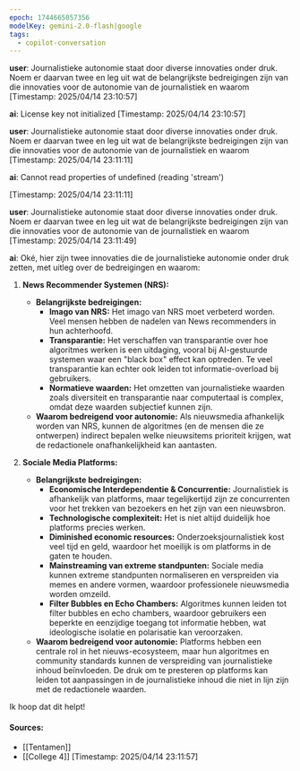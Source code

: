 ```yaml
---
epoch: 1744665057356
modelKey: gemini-2.0-flash|google
tags:
  - copilot-conversation
---
```


**user**: Journalistieke autonomie staat door diverse innovaties onder druk. Noem er daarvan twee en leg uit wat de belangrijkste bedreigingen zijn van die innovaties voor de autonomie van de journalistiek en waarom
[Timestamp: 2025/04/14 23:10:57]

**ai**: License key not initialized
[Timestamp: 2025/04/14 23:10:57]

**user**: Journalistieke autonomie staat door diverse innovaties onder druk. Noem er daarvan twee en leg uit wat de belangrijkste bedreigingen zijn van die innovaties voor de autonomie van de journalistiek en waarom
[Timestamp: 2025/04/14 23:11:11]

**ai**: Cannot read properties of undefined (reading 'stream')


[Timestamp: 2025/04/14 23:11:11]

**user**: Journalistieke autonomie staat door diverse innovaties onder druk. Noem er daarvan twee en leg uit wat de belangrijkste bedreigingen zijn van die innovaties voor de autonomie van de journalistiek en waarom
[Timestamp: 2025/04/14 23:11:49]

**ai**: Oké, hier zijn twee innovaties die de journalistieke autonomie onder druk zetten, met uitleg over de bedreigingen en waarom:

1.  **News Recommender Systemen (NRS):**
    *   **Belangrijkste bedreigingen:**
        *   **Imago van NRS:** Het imago van NRS moet verbeterd worden. Veel mensen hebben de nadelen van News recommenders in hun achterhoofd.
        *   **Transparantie:** Het verschaffen van transparantie over hoe algoritmes werken is een uitdaging, vooral bij AI-gestuurde systemen waar een "black box" effect kan optreden. Te veel transparantie kan echter ook leiden tot informatie-overload bij gebruikers.
        *   **Normatieve waarden:** Het omzetten van journalistieke waarden zoals diversiteit en transparantie naar computertaal is complex, omdat deze waarden subjectief kunnen zijn.
    *   **Waarom bedreigend voor autonomie:** Als nieuwsmedia afhankelijk worden van NRS, kunnen de algoritmes (en de mensen die ze ontwerpen) indirect bepalen welke nieuwsitems prioriteit krijgen, wat de redactionele onafhankelijkheid kan aantasten.

2.  **Sociale Media Platforms:**
    *   **Belangrijkste bedreigingen:**
        *   **Economische Interdependentie & Concurrentie:** Journalistiek is afhankelijk van platforms, maar tegelijkertijd zijn ze concurrenten voor het trekken van bezoekers en het zijn van een nieuwsbron.
        *   **Technologische complexiteit:** Het is niet altijd duidelijk hoe platforms precies werken.
        *   **Diminished economic resources:** Onderzoeksjournalistiek kost veel tijd en geld, waardoor het moeilijk is om platforms in de gaten te houden.
        *   **Mainstreaming van extreme standpunten:** Sociale media kunnen extreme standpunten normaliseren en verspreiden via memes en andere vormen, waardoor professionele nieuwsmedia worden omzeild.
        *   **Filter Bubbles en Echo Chambers:** Algoritmes kunnen leiden tot filter bubbles en echo chambers, waardoor gebruikers een beperkte en eenzijdige toegang tot informatie hebben, wat ideologische isolatie en polarisatie kan veroorzaken.
    *   **Waarom bedreigend voor autonomie:** Platforms hebben een centrale rol in het nieuws-ecosysteem, maar hun algoritmes en community standards kunnen de verspreiding van journalistieke inhoud beïnvloeden. De druk om te presteren op platforms kan leiden tot aanpassingen in de journalistieke inhoud die niet in lijn zijn met de redactionele waarden.

Ik hoop dat dit helpt!


#### Sources:

- [[Tentamen]]
- [[College 4]]
[Timestamp: 2025/04/14 23:11:57]